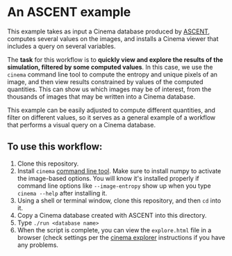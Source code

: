 # An ASCENT example

This example takes as input a Cinema database produced by [ASCENT](https://github.com/Alpine-DAV/ascent), computes several values on the images, and installs a Cinema viewer that includes a query on several variables.

The **task** for this workflow is to **quickly view and explore the results of the simulation, filtered by some computed values**. In this case, we use the `cinema` command line tool to compute the entropy and unique pixels of an image, and then view results constrained by values of the computed quantities. This can show us which images may be of interest, from the thousands of images that may be written into a Cinema database. 

This example can be easily adjusted to compute different quantities, and filter on different values, so it serves as a general example of a workflow that performs a visual query on a Cinema database.

## To use this workflow:

1. Clone this repository.
2. Install `cinema` [command line tool](https://github.com/cinemascience/cinema_lib). Make sure to install numpy to activate the image-based options. You will know it's installed properly if command line options like `--image-entropy` show up when you type `cinema --help` after installing it.
3. Using a shell or terminal window, clone this repository, and then `cd` into it.
4. Copy a Cinema database created with ASCENT into this directory.
5. Type `./run <database name>`
6. When the script is complete, you can view the `explore.html` file in a browser (check settings per the [cinema explorer](https://github.com/cinemascience/cinema_explorer) instructions if you have any problems.




